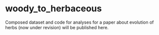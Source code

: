 # woody_to_herbaceous
Composed dataset and code for analyses for a paper about evolution of herbs (now under revision) will be published here. 
